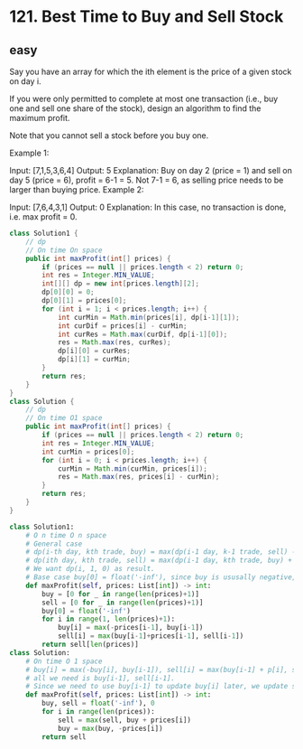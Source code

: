 # 121. Best Time to Buy and Sell Stock
## easy
Say you have an array for which the ith element is the price of a given stock on day i.

If you were only permitted to complete at most one transaction (i.e., buy one and sell one share of the stock), design an algorithm to find the maximum profit.

Note that you cannot sell a stock before you buy one.

Example 1:

Input: [7,1,5,3,6,4]
Output: 5
Explanation: Buy on day 2 (price = 1) and sell on day 5 (price = 6), profit = 6-1 = 5.
             Not 7-1 = 6, as selling price needs to be larger than buying price.
Example 2:

Input: [7,6,4,3,1]
Output: 0
Explanation: In this case, no transaction is done, i.e. max profit = 0.

```java
class Solution1 {
    // dp
    // On time On space
    public int maxProfit(int[] prices) {
        if (prices == null || prices.length < 2) return 0;
        int res = Integer.MIN_VALUE;
        int[][] dp = new int[prices.length][2];
        dp[0][0] = 0;
        dp[0][1] = prices[0];
        for (int i = 1; i < prices.length; i++) {
            int curMin = Math.min(prices[i], dp[i-1][1]);
            int curDif = prices[i] - curMin;
            int curRes = Math.max(curDif, dp[i-1][0]);
            res = Math.max(res, curRes);
            dp[i][0] = curRes;
            dp[i][1] = curMin;
        }
        return res;
    }
}
class Solution {
    // dp
    // On time O1 space
    public int maxProfit(int[] prices) {
        if (prices == null || prices.length < 2) return 0;
        int res = Integer.MIN_VALUE;
        int curMin = prices[0];
        for (int i = 0; i < prices.length; i++) {
            curMin = Math.min(curMin, prices[i]);
            res = Math.max(res, prices[i] - curMin);
        }
        return res;
    }
}
```

```python
class Solution1:
    # O n time O n space
    # General case
    # dp(i-th day, kth trade, buy) = max(dp(i-1 day, k-1 trade, sell) - p[i], dp(i-1 day, k trade, buy))
    # dp(ith day, kth trade, sell) = max(dp(i-1 day, kth trade, buy) + p[i], dp(i-1 day, k trade, sell))
    # We want dp(i, 1, 0) as result.
    # Base case buy[0] = float('-inf'), since buy is ususally negative, and we have nothing to buy
    def maxProfit(self, prices: List[int]) -> int:
        buy = [0 for _ in range(len(prices)+1)]
        sell = [0 for _ in range(len(prices)+1)]
        buy[0] = float('-inf')
        for i in range(1, len(prices)+1):
            buy[i] = max(-prices[i-1], buy[i-1])
            sell[i] = max(buy[i-1]+prices[i-1], sell[i-1])
        return sell[len(prices)]
class Solution:
    # On time O 1 space
    # buy[i] = max(-buy[i], buy[i-1]), sell[i] = max(buy[i-1] + p[i], sell[i-1])
    # all we need is buy[i-1], sell[i-1]. 
    # Since we need to use buy[i-1] to update buy[i] later, we update sell[i] first
    def maxProfit(self, prices: List[int]) -> int:    
        buy, sell = float('-inf'), 0
        for i in range(len(prices)):
            sell = max(sell, buy + prices[i])
            buy = max(buy, -prices[i])
        return sell
            
```